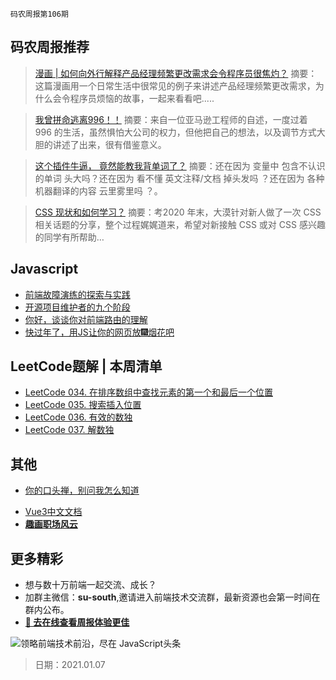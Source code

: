 `码农周报第106期`

## 码农周报推荐

> [漫画 | 如何向外行解释产品经理频繁更改需求会令程序员很焦灼？](https://mp.weixin.qq.com/s/pVEJmBXFgo8qtyiUTKem6g)
> 摘要：这篇漫画用一个日常生活中很常见的例子来讲述产品经理频繁更改需求，为什么会令程序员烦恼的故事，一起来看看吧.....

> [我曾拼命逃离996！！](https://mp.weixin.qq.com/s/vPViCUnl_56ofy450GDbLw)
> 摘要：来自一位亚马逊工程师的自述，一度过着 996 的生活，虽然惧怕大公司的权力，但他把自己的想法，以及调节方式大胆的讲述了出来，很有借鉴意义。

> [这个插件牛逼， 竟然能教我背单词了？](https://mp.weixin.qq.com/s/cdu-cPgGa_wRSZs8ZMNzDQ)
> 摘要：还在因为 变量中 包含不认识的单词 头大吗？还在因为 看不懂 英文注释/文档 掉头发吗 ？还在因为 各种机器翻译的内容 云里雾里吗 ？。


> [CSS 现状和如何学习？](https://mp.weixin.qq.com/s/ztU1tESHy-5kF2iFpZbgfw)
> 摘要：考2020 年末，大漠针对新人做了一次 CSS 相关话题的分享，整个过程娓娓道来，希望对新接触 CSS 或对 CSS 感兴趣的同学有所帮助…



## Javascript

+  [前端故障演练的探索与实践](https://mp.weixin.qq.com/s/WKCAxddI_tWA4_qu6ZYmCg)
+  [开源项目维护者的九个阶段](https://nibblestew.blogspot.com/2020/11/the-nine-phases-of-open-source-project.html)
+  [你好，谈谈你对前端路由的理解](https://juejin.cn/post/6917523941435113486)
+  [快过年了，用JS让你的网页放🎆烟花吧](https://juejin.cn/post/6916930617166807054)


## LeetCode题解 | 本周清单
- [LeetCode 034. 在排序数组中查找元素的第一个和最后一个位置](https://www.javascriptc.com/4394.html)
- [LeetCode 035. 搜索插入位置](https://www.javascriptc.com/4395.html)
- [LeetCode 036. 有效的数独](https://www.javascriptc.com/4396.html)
- [LeetCode 037. 解数独](https://www.javascriptc.com/4397.html)


## 其他

- [你的口头禅，别问我怎么知道](https://mp.weixin.qq.com/s/F5p9H_tctS_RthE5oROo9g)
+ [Vue3中文文档](https://www.javascriptc.com/vue3js/)
+ **[趣画职场风云](https://github.com/meibin08/comics-program-life)**


## 更多精彩

- 想与数十万前端一起交流、成长？
- 加群主微信：**su-south**,邀请进入前端技术交流群，最新资源也会第一时间在群内公布。
- **[:lollipop: 去在线查看周报体验更佳](https://www.javascriptc.com/category/javascript-weekly)**

![领略前端技术前沿，尽在 JavaScript头条](https://user-images.githubusercontent.com/18324563/100540104-2b5d5a00-3276-11eb-90b4-1a8d6a4444b8.png)

> 日期：2021.01.07
